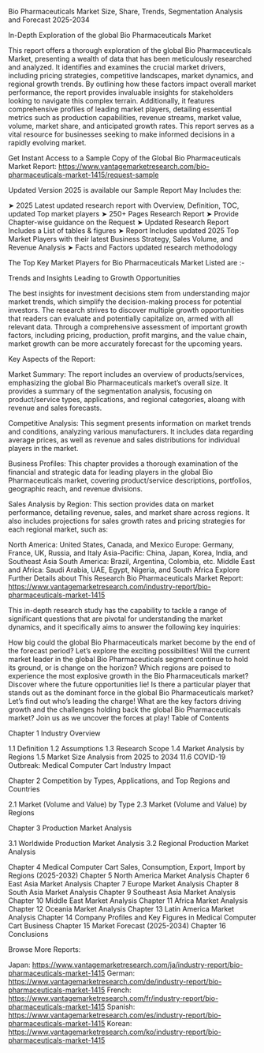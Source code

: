 Bio Pharmaceuticals Market Size, Share, Trends, Segmentation Analysis and Forecast 2025-2034

In-Depth Exploration of the global Bio Pharmaceuticals Market

This report offers a thorough exploration of the global Bio Pharmaceuticals Market, presenting a wealth of data that has been meticulously researched and analyzed. It identifies and examines the crucial market drivers, including pricing strategies, competitive landscapes, market dynamics, and regional growth trends. By outlining how these factors impact overall market performance, the report provides invaluable insights for stakeholders looking to navigate this complex terrain. Additionally, it features comprehensive profiles of leading market players, detailing essential metrics such as production capabilities, revenue streams, market value, volume, market share, and anticipated growth rates. This report serves as a vital resource for businesses seeking to make informed decisions in a rapidly evolving market.

Get Instant Access to a Sample Copy of the Global Bio Pharmaceuticals Market Report: https://www.vantagemarketresearch.com/bio-pharmaceuticals-market-1415/request-sample

Updated Version 2025 is available our Sample Report May Includes the:

➤ 2025 Latest updated research report with Overview, Definition, TOC, updated Top market players
➤ 250+ Pages Research Report
➤ Provide Chapter-wise guidance on the Request
➤ Updated Research Report Includes a List of tables & figures
➤ Report Includes updated 2025 Top Market Players with their latest Business Strategy, Sales Volume, and Revenue Analysis
➤ Facts and Factors updated research methodology

The Top Key Market Players for Bio Pharmaceuticals Market Listed are :-

Trends and Insights Leading to Growth Opportunities

The best insights for investment decisions stem from understanding major market trends, which simplify the decision-making process for potential investors. The research strives to discover multiple growth opportunities that readers can evaluate and potentially capitalize on, armed with all relevant data. Through a comprehensive assessment of important growth factors, including pricing, production, profit margins, and the value chain, market growth can be more accurately forecast for the upcoming years.

Key Aspects of the Report:

Market Summary: The report includes an overview of products/services, emphasizing the global Bio Pharmaceuticals market’s overall size. It provides a summary of the segmentation analysis, focusing on product/service types, applications, and regional categories, aloang with revenue and sales forecasts.

Competitive Analysis: This segment presents information on market trends and conditions, analyzing various manufacturers. It includes data regarding average prices, as well as revenue and sales distributions for individual players in the market.

Business Profiles: This chapter provides a thorough examination of the financial and strategic data for leading players in the global Bio Pharmaceuticals market, covering product/service descriptions, portfolios, geographic reach, and revenue divisions.

Sales Analysis by Region: This section provides data on market performance, detailing revenue, sales, and market share across regions. It also includes projections for sales growth rates and pricing strategies for each regional market, such as:

North America: United States, Canada, and Mexico
Europe: Germany, France, UK, Russia, and Italy
Asia-Pacific: China, Japan, Korea, India, and Southeast Asia
South America: Brazil, Argentina, Colombia, etc.
Middle East and Africa: Saudi Arabia, UAE, Egypt, Nigeria, and South Africa
Explore Further Details about This Research Bio Pharmaceuticals Market Report: https://www.vantagemarketresearch.com/industry-report/bio-pharmaceuticals-market-1415

This in-depth research study has the capability to tackle a range of significant questions that are pivotal for understanding the market dynamics, and it specifically aims to answer the following key inquiries:

How big could the global Bio Pharmaceuticals market become by the end of the forecast period? Let’s explore the exciting possibilities!
Will the current market leader in the global Bio Pharmaceuticals segment continue to hold its ground, or is change on the horizon?
Which regions are poised to experience the most explosive growth in the Bio Pharmaceuticals market? Discover where the future opportunities lie!
Is there a particular player that stands out as the dominant force in the global Bio Pharmaceuticals market? Let’s find out who’s leading the charge!
What are the key factors driving growth and the challenges holding back the global Bio Pharmaceuticals market? Join us as we uncover the forces at play!
Table of Contents

Chapter 1 Industry Overview

1.1 Definition
1.2 Assumptions
1.3 Research Scope
1.4 Market Analysis by Regions
1.5 Market Size Analysis from 2025 to 2034
11.6 COVID-19 Outbreak: Medical Computer Cart Industry Impact

Chapter 2 Competition by Types, Applications, and Top Regions and Countries

2.1 Market (Volume and Value) by Type
2.3 Market (Volume and Value) by Regions

Chapter 3 Production Market Analysis

3.1 Worldwide Production Market Analysis
3.2 Regional Production Market Analysis

Chapter 4 Medical Computer Cart Sales, Consumption, Export, Import by Regions (2025-2032)
Chapter 5 North America Market Analysis
Chapter 6 East Asia Market Analysis
Chapter 7 Europe Market Analysis
Chapter 8 South Asia Market Analysis
Chapter 9 Southeast Asia Market Analysis
Chapter 10 Middle East Market Analysis
Chapter 11 Africa Market Analysis
Chapter 12 Oceania Market Analysis
Chapter 13 Latin America Market Analysis
Chapter 14 Company Profiles and Key Figures in Medical Computer Cart Business
Chapter 15 Market Forecast (2025-2034)
Chapter 16 Conclusions

Browse More Reports:

Japan: https://www.vantagemarketresearch.com/ja/industry-report/bio-pharmaceuticals-market-1415
German: https://www.vantagemarketresearch.com/de/industry-report/bio-pharmaceuticals-market-1415
French: https://www.vantagemarketresearch.com/fr/industry-report/bio-pharmaceuticals-market-1415
Spanish: https://www.vantagemarketresearch.com/es/industry-report/bio-pharmaceuticals-market-1415
Korean: https://www.vantagemarketresearch.com/ko/industry-report/bio-pharmaceuticals-market-1415
